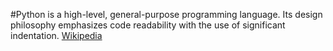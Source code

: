 #Python is a high-level, general-purpose programming language. Its design philosophy emphasizes code readability with the use of significant indentation. [Wikipedia](https://en.wikipedia.org/wiki/Python_(programming_language))